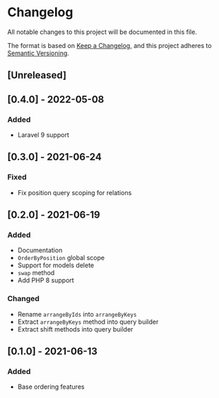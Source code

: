 # Changelog

All notable changes to this project will be documented in this file.

The format is based on [Keep a Changelog](https://keepachangelog.com/en/1.0.0/),
and this project adheres to [Semantic Versioning](https://semver.org/spec/v2.0.0.html).


## [Unreleased]

## [0.4.0] - 2022-05-08

### Added
- Laravel 9 support

## [0.3.0] - 2021-06-24

### Fixed
- Fix position query scoping for relations

## [0.2.0] - 2021-06-19

### Added
- Documentation
- `OrderByPosition` global scope
- Support for models delete 
- `swap` method
- Add PHP 8 support

### Changed
- Rename `arrangeByIds` into `arrangeByKeys`
- Extract `arrangeByKeys` method into query builder
- Extract shift methods into query builder

## [0.1.0] - 2021-06-13

### Added
- Base ordering features
